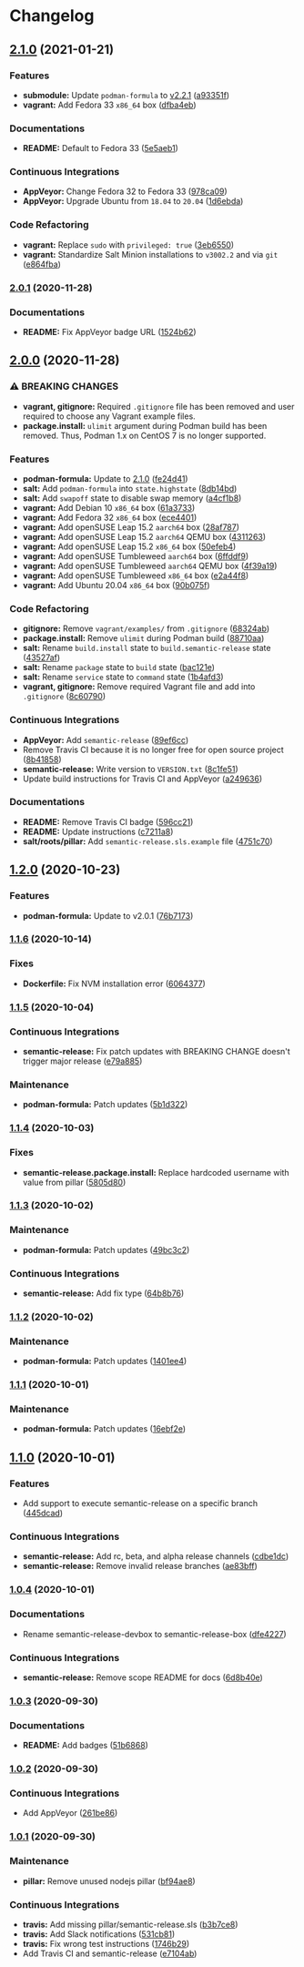 # Changelog

## [2.1.0](https://github.com/extra2000/semantic-release-box/compare/v2.0.1...v2.1.0) (2021-01-21)


### Features

* **submodule:** Update `podman-formula` to [v2.2.1](https://github.com/extra2000/podman-formula/releases/tag/v2.2.1) ([a93351f](https://github.com/extra2000/semantic-release-box/commit/a93351f43e5e2426a2bd8eeaf7ba17931cca1d17))
* **vagrant:** Add Fedora 33 `x86_64` box ([dfba4eb](https://github.com/extra2000/semantic-release-box/commit/dfba4eb9a6240fe0aaedf2a9a47241c8a9e890e6))


### Documentations

* **README:** Default to Fedora 33 ([5e5aeb1](https://github.com/extra2000/semantic-release-box/commit/5e5aeb1a05143cf48cb1b05496a4ed168465f079))


### Continuous Integrations

* **AppVeyor:** Change Fedora 32 to Fedora 33 ([978ca09](https://github.com/extra2000/semantic-release-box/commit/978ca0964f7645d395091ec38d47888c5b637066))
* **AppVeyor:** Upgrade Ubuntu from `18.04` to `20.04` ([1d6ebda](https://github.com/extra2000/semantic-release-box/commit/1d6ebda5b159a50c651b0e8faa0ab0f57e6b119a))


### Code Refactoring

* **vagrant:** Replace `sudo` with `privileged: true` ([3eb6550](https://github.com/extra2000/semantic-release-box/commit/3eb655050f042c801979bd967d503976941c8c60))
* **vagrant:** Standardize Salt Minion installations to `v3002.2` and via `git` ([e864fba](https://github.com/extra2000/semantic-release-box/commit/e864fbac3082bc899544afd7f435869665102885))

### [2.0.1](https://github.com/extra2000/semantic-release-box/compare/v2.0.0...v2.0.1) (2020-11-28)


### Documentations

* **README:** Fix AppVeyor badge URL ([1524b62](https://github.com/extra2000/semantic-release-box/commit/1524b620ca27517510652fc0e313c277739d8685))

## [2.0.0](https://github.com/extra2000/semantic-release-box/compare/v1.2.0...v2.0.0) (2020-11-28)


### ⚠ BREAKING CHANGES

* **vagrant, gitignore:** Required `.gitignore` file has been removed and user required to choose any Vagrant example files.
* **package.install:** `ulimit` argument during Podman build has been removed. Thus, Podman 1.x on CentOS 7 is no longer supported.

### Features

* **podman-formula:** Update to [2.1.0](https://github.com/extra2000/podman-formula/releases/tag/v2.1.0) ([fe24d41](https://github.com/extra2000/semantic-release-box/commit/fe24d4103441f51c46ec10be03b8754bf3eda9a1))
* **salt:** Add `podman-formula` into `state.highstate` ([8db14bd](https://github.com/extra2000/semantic-release-box/commit/8db14bd0b5b619ad96ad7aa2bab66ceaa1200c89))
* **salt:** Add `swapoff` state to disable swap memory ([a4cf1b8](https://github.com/extra2000/semantic-release-box/commit/a4cf1b82bab02efe31a501560949aeecace323d8))
* **vagrant:** Add Debian 10 `x86_64` box ([61a3733](https://github.com/extra2000/semantic-release-box/commit/61a37330179b001ba5ea25031dfbc21ad896e104))
* **vagrant:** Add Fedora 32 `x86_64` box ([ece4401](https://github.com/extra2000/semantic-release-box/commit/ece44019bb2c0806fb7e593f4ac9d6d009f40a32))
* **vagrant:** Add openSUSE Leap 15.2 `aarch64` box ([28af787](https://github.com/extra2000/semantic-release-box/commit/28af7877a86cb9ea4a5fdd4fc6712ce625d0fce8))
* **vagrant:** Add openSUSE Leap 15.2 `aarch64` QEMU box ([4311263](https://github.com/extra2000/semantic-release-box/commit/43112634ba7de310ca71a7a5667259a5c5cc8be0))
* **vagrant:** Add openSUSE Leap 15.2 `x86_64` box ([50efeb4](https://github.com/extra2000/semantic-release-box/commit/50efeb4772223b20b3a2e49cefae6effc8800b7d))
* **vagrant:** Add openSUSE Tumbleweed `aarch64` box ([6ffddf9](https://github.com/extra2000/semantic-release-box/commit/6ffddf9f355386d3c0fc6e737cd0b84f907335e7))
* **vagrant:** Add openSUSE Tumbleweed `aarch64` QEMU box ([4f39a19](https://github.com/extra2000/semantic-release-box/commit/4f39a193d90e042f1347a8dfa04761fb294e8c62))
* **vagrant:** Add openSUSE Tumbleweed `x86_64` box ([e2a44f8](https://github.com/extra2000/semantic-release-box/commit/e2a44f85c352224e362b82bc449263c58a35b053))
* **vagrant:** Add Ubuntu 20.04 `x86_64` box ([90b075f](https://github.com/extra2000/semantic-release-box/commit/90b075f167f10670da79decd20d15214eb2a18a7))


### Code Refactoring

* **gitignore:** Remove `vagrant/examples/` from `.gitignore` ([68324ab](https://github.com/extra2000/semantic-release-box/commit/68324ab54f5465bd3ddf4ef73ed1f027af90e81f))
* **package.install:** Remove `ulimit` during Podman build ([88710aa](https://github.com/extra2000/semantic-release-box/commit/88710aa757627f70cb4866618aadc5328b9bd7ea))
* **salt:** Rename `build.install` state to `build.semantic-release` state ([43527af](https://github.com/extra2000/semantic-release-box/commit/43527af5ea8358f1cb75a79e952aef6c9b73ba3d))
* **salt:** Rename `package` state to `build` state ([bac121e](https://github.com/extra2000/semantic-release-box/commit/bac121e359b70fc86f5b57f5a984d561584ae2e2))
* **salt:** Rename `service` state to `command` state ([1b4afd3](https://github.com/extra2000/semantic-release-box/commit/1b4afd3b26ec8a1be42200b76cb53d915ea52524))
* **vagrant, gitignore:** Remove required Vagrant file and add into `.gitignore` ([8c60790](https://github.com/extra2000/semantic-release-box/commit/8c6079076dcd10c492a9aab96f8c2a29e2ace405))


### Continuous Integrations

* **AppVeyor:** Add `semantic-release` ([89ef6cc](https://github.com/extra2000/semantic-release-box/commit/89ef6cc4980017f65d601be7ef237c3c53cc3701))
* Remove Travis CI because it is no longer free for open source project ([8b41858](https://github.com/extra2000/semantic-release-box/commit/8b4185879292df663f6e98235e86ed40f18ec6d9))
* **semantic-release:** Write version to `VERSION.txt` ([8c1fe51](https://github.com/extra2000/semantic-release-box/commit/8c1fe516b6a07680b5596fe326f20a701e3f9785))
* Update build instructions for Travis CI and AppVeyor ([a249636](https://github.com/extra2000/semantic-release-box/commit/a2496365bd9dcc37c0516e3584c380211ab98938))


### Documentations

* **README:** Remove Travis CI badge ([596cc21](https://github.com/extra2000/semantic-release-box/commit/596cc2175e835ff9e8a2e94ca23824d2aa603163))
* **README:** Update instructions ([c7211a8](https://github.com/extra2000/semantic-release-box/commit/c7211a86b261576144e7359778868b7655bab907))
* **salt/roots/pillar:** Add `semantic-release.sls.example` file ([4751c70](https://github.com/extra2000/semantic-release-box/commit/4751c7074eac37f82f4720fff588c58750d29305))

## [1.2.0](https://github.com/extra2000/semantic-release-box/compare/v1.1.6...v1.2.0) (2020-10-23)


### Features

* **podman-formula:** Update to v2.0.1 ([76b7173](https://github.com/extra2000/semantic-release-box/commit/76b717393aacabd9ff700abf56d7c2e98528e219))

### [1.1.6](https://github.com/extra2000/semantic-release-box/compare/v1.1.5...v1.1.6) (2020-10-14)


### Fixes

* **Dockerfile:** Fix NVM installation error ([6064377](https://github.com/extra2000/semantic-release-box/commit/60643772af1db98461df05900d033cf2c6475144))

### [1.1.5](https://github.com/extra2000/semantic-release-box/compare/v1.1.4...v1.1.5) (2020-10-04)


### Continuous Integrations

* **semantic-release:** Fix patch updates with BREAKING CHANGE doesn't trigger major release ([e79a885](https://github.com/extra2000/semantic-release-box/commit/e79a88559f0ee0538728a301091fc78ce11de716))


### Maintenance

* **podman-formula:** Patch updates ([5b1d322](https://github.com/extra2000/semantic-release-box/commit/5b1d322bfb55d650ec2808f861c28af32071a8cd))

### [1.1.4](https://github.com/extra2000/semantic-release-box/compare/v1.1.3...v1.1.4) (2020-10-03)


### Fixes

* **semantic-release.package.install:** Replace hardcoded username with value from pillar ([5805d80](https://github.com/extra2000/semantic-release-box/commit/5805d809928ae582611c7f3e344427c1c92e7fbb))

### [1.1.3](https://github.com/extra2000/semantic-release-box/compare/v1.1.2...v1.1.3) (2020-10-02)


### Maintenance

* **podman-formula:** Patch updates ([49bc3c2](https://github.com/extra2000/semantic-release-box/commit/49bc3c201a54e31bdf82b58e38843af03d831cee))


### Continuous Integrations

* **semantic-release:** Add fix type ([64b8b76](https://github.com/extra2000/semantic-release-box/commit/64b8b7655e76af202c342221b07db74a03681293))

### [1.1.2](https://github.com/extra2000/semantic-release-box/compare/v1.1.1...v1.1.2) (2020-10-02)


### Maintenance

* **podman-formula:** Patch updates ([1401ee4](https://github.com/extra2000/semantic-release-box/commit/1401ee473183f1080a5329cf47cf2bf42be61230))

### [1.1.1](https://github.com/extra2000/semantic-release-box/compare/v1.1.0...v1.1.1) (2020-10-01)


### Maintenance

* **podman-formula:** Patch updates ([16ebf2e](https://github.com/extra2000/semantic-release-box/commit/16ebf2ee02d7f22c80061d1e049996375e772b1c))

## [1.1.0](https://github.com/extra2000/semantic-release-box/compare/v1.0.4...v1.1.0) (2020-10-01)


### Features

* Add support to execute semantic-release on a specific branch ([445dcad](https://github.com/extra2000/semantic-release-box/commit/445dcade1f078d9ac7bc19a648b5b9f5684abf3a))


### Continuous Integrations

* **semantic-release:** Add rc, beta, and alpha release channels ([cdbe1dc](https://github.com/extra2000/semantic-release-box/commit/cdbe1dc6cc980d2a747416e1f13ae460b210bf9a))
* **semantic-release:** Remove invalid release branches ([ae83bff](https://github.com/extra2000/semantic-release-box/commit/ae83bff2fa001eeebb652d58d3f8b851b5e048e1))

### [1.0.4](https://github.com/extra2000/semantic-release-box/compare/v1.0.3...v1.0.4) (2020-10-01)


### Documentations

* Rename semantic-release-devbox to semantic-release-box ([dfe4227](https://github.com/extra2000/semantic-release-box/commit/dfe422780a52aed6b2dc262554f3eff4885ae474))


### Continuous Integrations

* **semantic-release:** Remove scope README for docs ([6d8b40e](https://github.com/extra2000/semantic-release-box/commit/6d8b40e75c5456486a5fa049657e2f0526edd770))

### [1.0.3](https://github.com/extra2000/semantic-release-box/compare/v1.0.2...v1.0.3) (2020-09-30)


### Documentations

* **README:** Add badges ([51b6868](https://github.com/extra2000/semantic-release-box/commit/51b6868b136e7dcc514f419086774babc5053659))

### [1.0.2](https://github.com/extra2000/semantic-release-box/compare/v1.0.1...v1.0.2) (2020-09-30)


### Continuous Integrations

* Add AppVeyor ([261be86](https://github.com/extra2000/semantic-release-box/commit/261be86fc7d257fac7a514e7c6e2099d3e31b9ac))

### [1.0.1](https://github.com/extra2000/semantic-release-box/compare/v1.0.0...v1.0.1) (2020-09-30)


### Maintenance

* **pillar:** Remove unused nodejs pillar ([bf94ae8](https://github.com/extra2000/semantic-release-box/commit/bf94ae8dbe8a127b658568d4ec92c3047df31323))


### Continuous Integrations

* **travis:** Add missing pillar/semantic-release.sls ([b3b7ce8](https://github.com/extra2000/semantic-release-box/commit/b3b7ce889fa78cacc85367f45c2637c077949de5))
* **travis:** Add Slack notifications ([531cb81](https://github.com/extra2000/semantic-release-box/commit/531cb8116d40a3a5bcc4ef4d6f340f9df5f925a3))
* **travis:** Fix wrong test instructions ([1746b29](https://github.com/extra2000/semantic-release-box/commit/1746b29624e0ac95d4eb154e0c546ceb1934d965))
* Add Travis CI and semantic-release ([e7104ab](https://github.com/extra2000/semantic-release-box/commit/e7104ab3635d29aa8117061094500f39f2f0cfc1))
